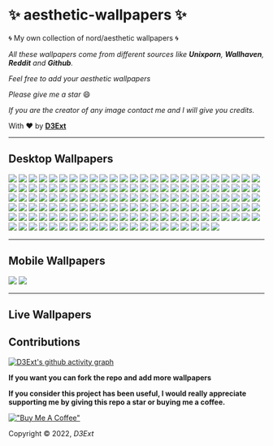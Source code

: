 # :sparkles: aesthetic-wallpapers :sparkles:

:cyclone: My own collection of nord/aesthetic wallpapers :cyclone:

*All these wallpapers come from different sources like **Unixporn**, **Wallhaven**, **Reddit** and **Github**.*

*Feel free to add your aesthetic wallpapers*

*Please give me a star* :smile:

*If you are the creator of any image contact me and I will give you credits.*

With :heart: by **[D3Ext](https://github.com/D3Ext)**

------------------------------------------------------------------------------------------------

## Desktop Wallpapers


<img src="https://raw.githubusercontent.com/D3Ext/aesthetic-wallpapers/main/images/arch_purple.png">

<img src="https://raw.githubusercontent.com/D3Ext/aesthetic-wallpapers/main/images/astronaut.jpg">

<img src="https://raw.githubusercontent.com/D3Ext/aesthetic-wallpapers/main/images/alfa.png">

<img src="https://raw.githubusercontent.com/D3Ext/aesthetic-wallpapers/main/images/arch-chan_to.png">

<img src="https://raw.githubusercontent.com/D3Ext/aesthetic-wallpapers/main/images/beautiful.jpg">

<img src="https://raw.githubusercontent.com/D3Ext/aesthetic-wallpapers/main/images/black.jpg">

<img src="https://raw.githubusercontent.com/D3Ext/aesthetic-wallpapers/main/images/arch-peace.png">

<img src="https://raw.githubusercontent.com/D3Ext/aesthetic-wallpapers/main/images/black-white-girl.png">

<img src="https://raw.githubusercontent.com/D3Ext/aesthetic-wallpapers/main/images/bunny.png">

<img src="https://raw.githubusercontent.com/D3Ext/aesthetic-wallpapers/main/images/chinese.png">

<img src="https://raw.githubusercontent.com/D3Ext/aesthetic-wallpapers/main/images/colorful-planets.jpg">

<img src="https://raw.githubusercontent.com/D3Ext/aesthetic-wallpapers/main/images/catppuccin-rainbow-arch.png">

<img src="https://raw.githubusercontent.com/D3Ext/aesthetic-wallpapers/main/images/colors.jpg">

<img src="https://raw.githubusercontent.com/D3Ext/aesthetic-wallpapers/main/images/cron.png">

<img src="https://raw.githubusercontent.com/D3Ext/aesthetic-wallpapers/main/images/classic-arch.png">

<img src="https://raw.githubusercontent.com/D3Ext/aesthetic-wallpapers/main/images/cute-town-dark.png">

<img src="https://raw.githubusercontent.com/D3Ext/aesthetic-wallpapers/main/images/cute-town.png">

<img src="https://raw.githubusercontent.com/D3Ext/aesthetic-wallpapers/main/images/debian.png">

<img src="https://raw.githubusercontent.com/D3Ext/aesthetic-wallpapers/main/images/forest.png">

<img src="https://raw.githubusercontent.com/D3Ext/aesthetic-wallpapers/main/images/fox.png">

<img src="https://raw.githubusercontent.com/D3Ext/aesthetic-wallpapers/main/images/fantasy-woods.jpg">

<img src="https://raw.githubusercontent.com/D3Ext/aesthetic-wallpapers/main/images/girl.jpg">

<img src="https://raw.githubusercontent.com/D3Ext/aesthetic-wallpapers/main/images/girl-on-black.png">

<img src="https://raw.githubusercontent.com/D3Ext/aesthetic-wallpapers/main/images/orbit.png">

<img src="https://raw.githubusercontent.com/D3Ext/aesthetic-wallpapers/main/images/gray-background.png">

<img src="https://raw.githubusercontent.com/D3Ext/aesthetic-wallpapers/main/images/hands.jpg">

<img src="https://raw.githubusercontent.com/D3Ext/aesthetic-wallpapers/main/images/hill-house.png">

<img src="https://raw.githubusercontent.com/D3Ext/aesthetic-wallpapers/main/images/light-ring.jpg">

<img src="https://raw.githubusercontent.com/D3Ext/aesthetic-wallpapers/main/images/taza.png">

<img src="https://raw.githubusercontent.com/D3Ext/aesthetic-wallpapers/main/images/hello-worlds.png">

<img src="https://raw.githubusercontent.com/D3Ext/aesthetic-wallpapers/main/images/home127-dark.jpg">

<img src="https://raw.githubusercontent.com/D3Ext/aesthetic-wallpapers/main/images/home127-light.jpg">

<img src="https://raw.githubusercontent.com/D3Ext/aesthetic-wallpapers/main/images/ign_colorful.png">

<img src="https://raw.githubusercontent.com/D3Ext/aesthetic-wallpapers/main/images/earth.png">

<img src="https://raw.githubusercontent.com/D3Ext/aesthetic-wallpapers/main/images/fire-skull.jpg">

<img src="https://raw.githubusercontent.com/D3Ext/aesthetic-wallpapers/main/images/fractal.png">

<img src="https://raw.githubusercontent.com/D3Ext/aesthetic-wallpapers/main/images/camp_day.png">

<img src="https://raw.githubusercontent.com/D3Ext/aesthetic-wallpapers/main/images/3squares.png">

<img src="https://raw.githubusercontent.com/D3Ext/aesthetic-wallpapers/main/images/japan.png">

<img src="https://raw.githubusercontent.com/D3Ext/aesthetic-wallpapers/main/images/japan2.jpg">

<img src="https://raw.githubusercontent.com/D3Ext/aesthetic-wallpapers/main/images/japan3.jpg">

<img src="https://raw.githubusercontent.com/D3Ext/aesthetic-wallpapers/main/images/katana.jpg">

<img src="https://raw.githubusercontent.com/D3Ext/aesthetic-wallpapers/main/images/knight.png">

<img src="https://raw.githubusercontent.com/D3Ext/aesthetic-wallpapers/main/images/landscape2.jpg">

<img src="https://raw.githubusercontent.com/D3Ext/aesthetic-wallpapers/main/images/lightning.jpg">

<img src="https://raw.githubusercontent.com/D3Ext/aesthetic-wallpapers/main/images/literal-wallpaper.png">

<img src="https://raw.githubusercontent.com/D3Ext/aesthetic-wallpapers/main/images/lofi.jpg">

<img src="https://raw.githubusercontent.com/D3Ext/aesthetic-wallpapers/main/images/manga.png">

<img src="https://raw.githubusercontent.com/D3Ext/aesthetic-wallpapers/main/images/minim.jpg">

<img src="https://raw.githubusercontent.com/D3Ext/aesthetic-wallpapers/main/images/minimal_landscape.jpg">

<img src="https://raw.githubusercontent.com/D3Ext/aesthetic-wallpapers/main/images/moon.png">

<img src="https://raw.githubusercontent.com/D3Ext/aesthetic-wallpapers/main/images/mountains.png">

<img src="https://raw.githubusercontent.com/D3Ext/aesthetic-wallpapers/main/images/minimal-purple.jpg">

<img src="https://raw.githubusercontent.com/D3Ext/aesthetic-wallpapers/main/images/manga-samurai.png">

<img src="https://raw.githubusercontent.com/D3Ext/aesthetic-wallpapers/main/images/man-colors.jpg">

<img src="https://raw.githubusercontent.com/D3Ext/aesthetic-wallpapers/main/images/naruto.png">

<img src="https://raw.githubusercontent.com/D3Ext/aesthetic-wallpapers/main/images/naruto_2.png">

<img src="https://raw.githubusercontent.com/D3Ext/aesthetic-wallpapers/main/images/nature.jpg">

<img src="https://raw.githubusercontent.com/D3Ext/aesthetic-wallpapers/main/images/neocity.png">

<img src="https://raw.githubusercontent.com/D3Ext/aesthetic-wallpapers/main/images/neocity2.jpg">

<img src="https://raw.githubusercontent.com/D3Ext/aesthetic-wallpapers/main/images/neosamurai.webp">

<img src="https://raw.githubusercontent.com/D3Ext/aesthetic-wallpapers/main/images/nordic.png">

<img src="https://raw.githubusercontent.com/D3Ext/aesthetic-wallpapers/main/images/nord-street.png">

<img src="https://raw.githubusercontent.com/D3Ext/aesthetic-wallpapers/main/images/onepiece.png">

<img src="https://raw.githubusercontent.com/D3Ext/aesthetic-wallpapers/main/images/pastel-city.png">

<img src="https://raw.githubusercontent.com/D3Ext/aesthetic-wallpapers/main/images/pastel-car.png">

<img src="https://raw.githubusercontent.com/D3Ext/aesthetic-wallpapers/main/images/pastel-window.png">

<img src="https://raw.githubusercontent.com/D3Ext/aesthetic-wallpapers/main/images/pixelart_landscape.jpg">

<img src="https://raw.githubusercontent.com/D3Ext/aesthetic-wallpapers/main/images/pixel-earth.png">

<img src="https://raw.githubusercontent.com/D3Ext/aesthetic-wallpapers/main/images/pixel-city.png">

<img src="https://raw.githubusercontent.com/D3Ext/aesthetic-wallpapers/main/images/planets.png">

<img src="https://raw.githubusercontent.com/D3Ext/aesthetic-wallpapers/main/images/platforms.png">

<img src="https://raw.githubusercontent.com/D3Ext/aesthetic-wallpapers/main/images/puppy.jpg">

<img src="https://raw.githubusercontent.com/D3Ext/aesthetic-wallpapers/main/images/rad_samurai.jpg">

<img src="https://raw.githubusercontent.com/D3Ext/aesthetic-wallpapers/main/images/red-forest.jpg">

<img src="https://raw.githubusercontent.com/D3Ext/aesthetic-wallpapers/main/images/rick.jpg">

<img src="https://raw.githubusercontent.com/D3Ext/aesthetic-wallpapers/main/images/river.png">

<img src="https://raw.githubusercontent.com/D3Ext/aesthetic-wallpapers/main/images/rm-rf.jpg">

<img src="https://raw.githubusercontent.com/D3Ext/aesthetic-wallpapers/main/images/robot.jpg">

<img src="https://raw.githubusercontent.com/D3Ext/aesthetic-wallpapers/main/images/rocket.png">

<img src="https://raw.githubusercontent.com/D3Ext/aesthetic-wallpapers/main/images/room.jpg">

<img src="https://raw.githubusercontent.com/D3Ext/aesthetic-wallpapers/main/images/room2.jpg">

<img src="https://raw.githubusercontent.com/D3Ext/aesthetic-wallpapers/main/images/routine.jpg">

<img src="https://raw.githubusercontent.com/D3Ext/aesthetic-wallpapers/main/images/shibainu.jpeg">

<img src="https://raw.githubusercontent.com/D3Ext/aesthetic-wallpapers/main/images/swirls.png">

<img src="https://raw.githubusercontent.com/D3Ext/aesthetic-wallpapers/main/images/tech.png">

<img src="https://raw.githubusercontent.com/D3Ext/aesthetic-wallpapers/main/images/town.jpg">

<img src="https://raw.githubusercontent.com/D3Ext/aesthetic-wallpapers/main/images/two-astronauts.png">

<img src="https://raw.githubusercontent.com/D3Ext/aesthetic-wallpapers/main/images/trees.png">

<img src="https://raw.githubusercontent.com/D3Ext/aesthetic-wallpapers/main/images/yellow-robot.png">

<img src="https://raw.githubusercontent.com/D3Ext/aesthetic-wallpapers/main/images/blue-waves.png">

<img src="https://raw.githubusercontent.com/D3Ext/aesthetic-wallpapers/main/images/pink-clouds.png">

<img src="https://raw.githubusercontent.com/D3Ext/aesthetic-wallpapers/main/images/purple-mountain.png">

<img src="https://raw.githubusercontent.com/D3Ext/aesthetic-wallpapers/main/images/nord-winter.png">

<img src="https://raw.githubusercontent.com/D3Ext/aesthetic-wallpapers/main/images/nord-shanghai.png">

<img src="https://raw.githubusercontent.com/D3Ext/aesthetic-wallpapers/main/images/color-waves.png">

<img src="https://raw.githubusercontent.com/D3Ext/aesthetic-wallpapers/main/images/arch-eagle.png">

<img src="https://raw.githubusercontent.com/D3Ext/aesthetic-wallpapers/main/images/blue-black-girl.png">

<img src="https://raw.githubusercontent.com/D3Ext/aesthetic-wallpapers/main/images/nasa1.png">

<img src="https://raw.githubusercontent.com/D3Ext/aesthetic-wallpapers/main/images/orange-planets.png">

<img src="https://raw.githubusercontent.com/D3Ext/aesthetic-wallpapers/main/images/pastel-japanese-temple.png">

<img src="https://raw.githubusercontent.com/D3Ext/aesthetic-wallpapers/main/images/underwater.png">

<img src="https://raw.githubusercontent.com/D3Ext/aesthetic-wallpapers/main/images/vader.png">

<img src="https://raw.githubusercontent.com/D3Ext/aesthetic-wallpapers/main/images/van.png">

<img src="https://raw.githubusercontent.com/D3Ext/aesthetic-wallpapers/main/images/venom.jpg">

<img src="https://raw.githubusercontent.com/D3Ext/aesthetic-wallpapers/main/images/win-11.png">

<img src="https://raw.githubusercontent.com/D3Ext/aesthetic-wallpapers/main/images/wallhaven.png">

<img src="https://raw.githubusercontent.com/D3Ext/aesthetic-wallpapers/main/images/wallhaven-28rjj6.png">

<img src="https://raw.githubusercontent.com/wxifuwu/aesthetic-wallpapers/main/images/nord_dots.png">

<img src="https://raw.githubusercontent.com/wxifuwu/aesthetic-wallpapers/main/images/circuits.png">

<img src="https://raw.githubusercontent.com/D3Ext/aesthetic-wallpapers/main/images/abandoned.jpg">

<img src="https://raw.githubusercontent.com/D3Ext/aesthetic-wallpapers/main/images/abstract.jpg">

<img src="https://raw.githubusercontent.com/D3Ext/aesthetic-wallpapers/main/images/anime-chick.jpg">

<img src="https://raw.githubusercontent.com/D3Ext/aesthetic-wallpapers/main/images/astronaut-balloons.jpg">

<img src="https://raw.githubusercontent.com/D3Ext/aesthetic-wallpapers/main/images/astronaut-planet.jpg">

<img src="https://raw.githubusercontent.com/D3Ext/aesthetic-wallpapers/main/images/astronaut-rocket.jpg">

<img src="https://raw.githubusercontent.com/D3Ext/aesthetic-wallpapers/main/images/black-panther.jpg">

<img src="https://raw.githubusercontent.com/D3Ext/aesthetic-wallpapers/main/images/cat.jpg">

<img src="https://raw.githubusercontent.com/D3Ext/aesthetic-wallpapers/main/images/circuits.png">

<img src="https://raw.githubusercontent.com/D3Ext/aesthetic-wallpapers/main/images/cliff-edge.jpg">

<img src="https://raw.githubusercontent.com/D3Ext/aesthetic-wallpapers/main/images/coffee.jpg">

<img src="https://raw.githubusercontent.com/D3Ext/aesthetic-wallpapers/main/images/deer-forest.jpg">

<img src="https://raw.githubusercontent.com/D3Ext/aesthetic-wallpapers/main/images/demon.jpg">

<img src="https://raw.githubusercontent.com/D3Ext/aesthetic-wallpapers/main/images/forest-bridge.jpg">

<img src="https://raw.githubusercontent.com/D3Ext/aesthetic-wallpapers/main/images/glass-sphere.jpg">

<img src="https://raw.githubusercontent.com/D3Ext/aesthetic-wallpapers/main/images/goldfish.jpg">

<img src="https://raw.githubusercontent.com/D3Ext/aesthetic-wallpapers/main/images/green-sun.jpg">

<img src="https://raw.githubusercontent.com/D3Ext/aesthetic-wallpapers/main/images/holy-arch-nordic.png">

<img src="https://raw.githubusercontent.com/D3Ext/aesthetic-wallpapers/main/images/lake.jpg">

<img src="https://raw.githubusercontent.com/D3Ext/aesthetic-wallpapers/main/images/leave-planet.jpg">

<img src="https://raw.githubusercontent.com/D3Ext/aesthetic-wallpapers/main/images/linux-penguin.jpg">

<img src="https://raw.githubusercontent.com/D3Ext/aesthetic-wallpapers/main/images/minimal-triangles.jpg">

<img src="https://raw.githubusercontent.com/D3Ext/aesthetic-wallpapers/main/images/needing-space.jpg">

<img src="https://raw.githubusercontent.com/D3Ext/aesthetic-wallpapers/main/images/neon-circle.jpg">

<img src="https://raw.githubusercontent.com/D3Ext/aesthetic-wallpapers/main/images/neon-lights.jpg">

<img src="https://raw.githubusercontent.com/D3Ext/aesthetic-wallpapers/main/images/nord_dots.png">

<img src="https://raw.githubusercontent.com/D3Ext/aesthetic-wallpapers/main/images/odysee.jpg">

<img src="https://raw.githubusercontent.com/D3Ext/aesthetic-wallpapers/main/images/orange-cube.jpg">

<img src="https://raw.githubusercontent.com/D3Ext/aesthetic-wallpapers/main/images/saturn-rings.jpg">

<img src="https://raw.githubusercontent.com/D3Ext/aesthetic-wallpapers/main/images/staircase.jpg">

<img src="https://raw.githubusercontent.com/D3Ext/aesthetic-wallpapers/main/images/wallhaven-9mjw78.png">

<img src="https://raw.githubusercontent.com/D3Ext/aesthetic-wallpapers/main/images/wallhaven-q21vkl.jpg">

<img src="https://raw.githubusercontent.com/D3Ext/aesthetic-wallpapers/main/images/windmill.jpg">

<img src="https://raw.githubusercontent.com/D3Ext/aesthetic-wallpapers/main/images/windoze.jpg">

<img src="https://raw.githubusercontent.com/D3Ext/aesthetic-wallpapers/main/images/wolverine.jpg">

<img src="https://raw.githubusercontent.com/D3Ext/aesthetic-wallpapers/main/images/you-got-this.jpg">

---------------------------------------------------------------------------------------------------

## Mobile Wallpapers

<img src="https://raw.githubusercontent.com/D3Ext/aesthetic-wallpapers/main/images/mobile-pacman.jpg">

<img src="https://raw.githubusercontent.com/D3Ext/aesthetic-wallpapers/main/images/mobile-girl.jpg">

---------------------------------------------------------------------------------------------------

## Live Wallpapers

## Contributions

[![D3Ext's github activity graph](https://activity-graph.herokuapp.com/graph?username=D3Ext&theme=dracula)](https://github.com/D3Ext/aesthetic-wallpapers)

**If you want you can fork the repo and add more wallpapers**

**If you consider this project has been useful, I would really appreciate supporting me by giving this repo a star or buying me a coffee.**

[!["Buy Me A Coffee"](https://www.buymeacoffee.com/assets/img/custom_images/orange_img.png)](https://www.buymeacoffee.com/d3ext)

Copyright © 2022, *D3Ext*
